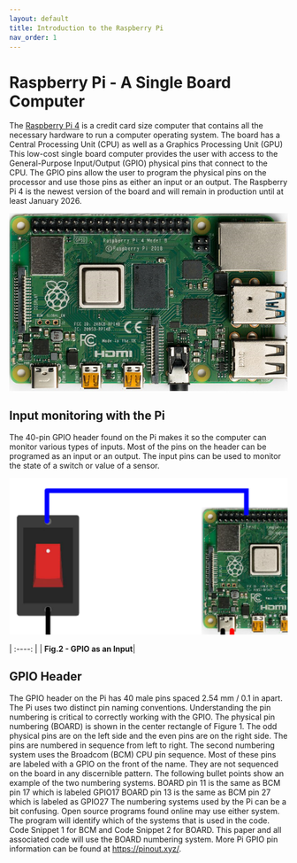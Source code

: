 ```yaml
---
layout: default
title: Introduction to the Raspberry Pi
nav_order: 1
---
```


# Raspberry Pi - A Single Board Computer

The [Raspberry Pi 4](https://www.raspberrypi.com/products/raspberry-pi-4-model-b/)
is a credit card size computer that contains all the necessary hardware to run a computer operating system. The board has a Central Processing Unit (CPU) as well as a Graphics Processing Unit (GPU) This low-cost single board computer provides the user with access to the General-Purpose Input/Output (GPIO) physical pins that connect to the CPU. The GPIO pins allow the user to program the physical pins on the processor and use those pins as either an input or an output.  The Raspberry Pi 4 is the newest version of the board and will remain in production until at least January 2026.

![pi4](assets\img\pi4.png)

## Input monitoring with the Pi

The 40-pin GPIO header found on the Pi makes it so the computer can monitor various types of inputs. Most of the pins on the header can be programed as an input or an output. 
The input pins can be used to monitor the state of a switch or value of a sensor. 

![pi_input](assets\img\pi_input.png)

| :----: |
| <b>Fig.2 - GPIO as an Input</b>|




## GPIO Header

The GPIO header on the Pi has 40 male pins spaced 2.54 mm / 0.1 in apart. The Pi uses two distinct pin naming conventions. Understanding the pin numbering is critical to correctly working with the GPIO. The physical pin numbering (BOARD) is shown in the center rectangle of Figure 1. The odd physical pins are on the left side and the even pins are on the right side. The pins are numbered in sequence from left to right. The second numbering system uses the Broadcom (BCM) CPU pin sequence. Most of these pins are labeled with a GPIO on the front of the name. They are not sequenced on the board in any discernible pattern.  The following bullet points show an example of the two numbering systems.
BOARD pin 11 is the same as BCM pin 17 which is labeled GPIO17
BOARD pin 13 is the same as BCM pin 27 which is labeled as GPIO27
The numbering systems used by the Pi can be a bit confusing. Open source programs found online may use either system. The program will identify which of the systems that is used in the code.  Code Snippet 1 for BCM and Code Snippet 2 for BOARD. This paper and all associated code will use the BOARD numbering system. More Pi GPIO pin information can be found at https://pinout.xyz/. 


